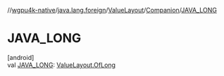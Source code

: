 //[wgpu4k-native](../../../../index.md)/[java.lang.foreign](../../index.md)/[ValueLayout](../index.md)/[Companion](index.md)/[JAVA_LONG](-j-a-v-a_-l-o-n-g.md)

# JAVA_LONG

[android]\
val [JAVA_LONG](-j-a-v-a_-l-o-n-g.md): [ValueLayout.OfLong](../-of-long/index.md)